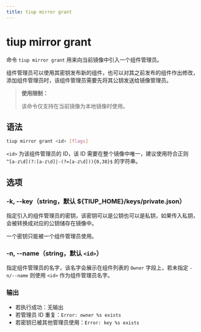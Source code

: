```yaml
---
title: tiup mirror grant
---
```


# tiup mirror grant

命令 `tiup mirror grant` 用来向当前镜像中引入一个组件管理员。

组件管理员可以使用其密钥发布新的组件，也可以对其之前发布的组件作出修改，添加组件管理员时，该组件管理员需要先将其公钥发送给镜像管理员。

> **使用限制：**
>
> 该命令仅支持在当前镜像为本地镜像时使用。

## 语法

```sh
tiup mirror grant <id> [flags]
```

`<id>` 为该组件管理员的 ID，该 ID 需要在整个镜像中唯一，建议使用符合正则 `^[a-z\d](?:[a-z\d]|-(?=[a-z\d])){0,38}$` 的字符串。

## 选项

### -k, --key（string，默认 ${TIUP_HOME}/keys/private.json）

指定引入的组件管理员的密钥，该密钥可以是公钥也可以是私钥，如果传入私钥，会被转换成对应的公钥储存在镜像中。

一个密钥只能被一个组件管理员使用。

### -n, --name（string，默认 `<id>`）

指定组件管理员的名字，该名字会展示在组件列表的 `Owner` 字段上，若未指定 `-n/--name` 则使用 `<id>` 作为组件管理员名字。

### 输出

- 若执行成功：无输出
- 若管理员 ID 重复：`Error: owner %s exists`
- 若密钥已被其他管理员使用：`Error: key %s exists`
